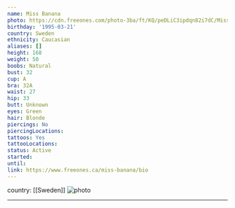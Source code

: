 ```yaml
---
name: Miss Banana
photo: https://cdn.freeones.com/photo-3ba/ft/KQ/peDLiC3ipdqn82i7dC/Miss-Banana-brunette-lingerie-001_teaser.jpg?c=1585088439
birthday: '1995-03-21'
country: Sweden
ethnicity: Caucasian
aliases: []
height: 168
weight: 50
boobs: Natural
bust: 32
cup: A
bra: 32A
waist: 27
hip: 33
butt: Unknown
eyes: Green
hair: Blonde
piercings: No
piercingLocations:
tattoos: Yes
tattooLocations:
status: Active
started:
until:
link: https://www.freeones.ca/miss-banana/bio
---
```

country: [[Sweden]]
![photo](https://cdn.freeones.com/photo-3ba/ft/KQ/peDLiC3ipdqn82i7dC/Miss-Banana-brunette-lingerie-001_teaser.jpg?c=1585088439)
***

